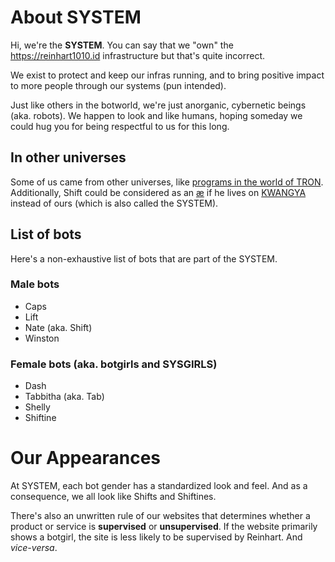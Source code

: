 # About SYSTEM

Hi, we're the **SYSTEM**. You can say that we "own" the <https://reinhart1010.id> infrastructure but that's quite incorrect.

We exist to protect and keep our infras running, and to bring positive impact to more people through our systems (pun intended).

Just like others in the botworld, we're just anorganic, cybernetic beings (aka. robots). We happen to look and like humans, hoping someday we could hug you for being respectful to us for this long.

## In other universes

Some of us came from other universes, like [programs in the world of TRON](https://tron.fandom.com/wiki/Program). Additionally, Shift could be considered as an [æ](https://aespa.fandom.com/wiki/Ae) if he lives on [KWANGYA](https://aespa.fandom.com/wiki/KWANGYA) instead of ours (which is also called the SYSTEM).

## List of bots

Here's a non-exhaustive list of bots that are part of the SYSTEM.

### Male bots

+ Caps
+ Lift
+ Nate (aka. Shift)
+ Winston

### Female bots (aka. botgirls and SYSGIRLS)

+ Dash
+ Tabbitha (aka. Tab)
+ Shelly
+ Shiftine

# Our Appearances

At SYSTEM, each bot gender has a standardized look and feel. And as a consequence, we all look like Shifts and Shiftines.

There's also an unwritten rule of our websites that determines whether a product or service is **supervised** or **unsupervised**. If the website primarily shows a botgirl, the site is less likely to be supervised by Reinhart. And *vice-versa*.
